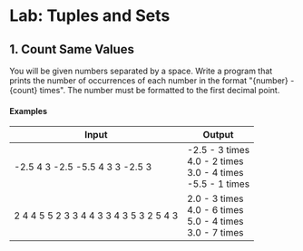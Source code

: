 # Lab: Tuples and Sets
## 1.	Count Same Values
You will be given numbers separated by a space. Write a program that prints the number of occurrences of each number in the format "{number} - {count} times". The number must be formatted to the first decimal point.  
#### Examples

| Input | Output |
| ----- | ------ |
| -2.5 4 3 -2.5 -5.5 4 3 3 -2.5 3 | -2.5 - 3 times<br />4.0 - 2 times<br />3.0 - 4 times<br />-5.5 - 1 times |
| 2 4 4 5 5 2 3 3 4 4 3 3 4 3 5 3 2 5 4 3 | 2.0 - 3 times<br />4.0 - 6 times<br />5.0 - 4 times<br />3.0 - 7 times |

